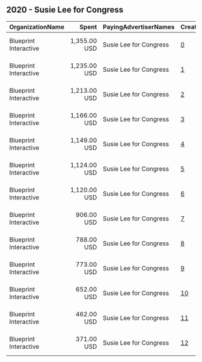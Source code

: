 ## 2020 - Susie Lee for Congress 
|OrganizationName|Spent|PayingAdvertiserNames|CreativeUrls|Impressions|Genders|AgeBrackets|CountryCodes|BillingAddresses|CandidateBallotInformation|
|:---|---:|:---|:---|---:|:---|:---|:---|:---|:---|
|Blueprint Interactive|1,355.00 USD|Susie Lee for Congress|[0](https://www.snap.com/political-ads/asset/2e3f6d62a9492b64a4c7c6764ec2ead6fad855d2c696859f1dad68def1ffa889?mediaType=mp4)|253,255||18+|united states|"1730 Rhode Island Ave NW Suite 1014,Washington,20036,US"|Susie Lee for Congress|
|Blueprint Interactive|1,235.00 USD|Susie Lee for Congress|[1](https://www.snap.com/political-ads/asset/aa6e2668e8ee428225719d23c96c19617fb1df4e716d3c13605db22bc0b491e6?mediaType=mp4)|203,141||18+|united states|"1730 Rhode Island Ave NW Suite 1014,Washington,20036,US"|Susie Lee for Congress|
|Blueprint Interactive|1,213.00 USD|Susie Lee for Congress|[2](https://www.snap.com/political-ads/asset/b5af3fdbf9f47c4e3f598d3b0f518c079accb2bd8e5d3ba367737964edcc8631?mediaType=mp4)|196,988|FEMALE|18-49|united states|"1730 Rhode Island Ave NW Suite 1014,Washington,20036,US"|Susie Lee for Congress|
|Blueprint Interactive|1,166.00 USD|Susie Lee for Congress|[3](https://www.snap.com/political-ads/asset/b5af3fdbf9f47c4e3f598d3b0f518c079accb2bd8e5d3ba367737964edcc8631?mediaType=mp4)|192,651||18+|united states|"1730 Rhode Island Ave NW Suite 1014,Washington,20036,US"|Susie Lee for Congress|
|Blueprint Interactive|1,149.00 USD|Susie Lee for Congress|[4](https://www.snap.com/political-ads/asset/b042373b9d35f4d5c9a3c64ec8f61736a28a966e15e017be74c450490a1934f2?mediaType=mp4)|236,195|FEMALE|18-49|united states|"1730 Rhode Island Ave NW Suite 1014,Washington,20036,US"|Susie Lee for Congress|
|Blueprint Interactive|1,124.00 USD|Susie Lee for Congress|[5](https://www.snap.com/political-ads/asset/354e4716acef1f5c9d1dc93693e5a1b3c8efc28a8204858c5c3edefc606f8f6f?mediaType=mp4)|212,635||18+|united states|"1730 Rhode Island Ave NW Suite 1014,Washington,20036,US"|Susie Lee for Congress|
|Blueprint Interactive|1,120.00 USD|Susie Lee for Congress|[6](https://www.snap.com/political-ads/asset/1d03ff903f7fcd333bcb447b003742ba9377497b0fa51b8d18461aeb5ef28aa7?mediaType=mp4)|197,356||18+|united states|"1730 Rhode Island Ave NW Suite 1014,Washington,20036,US"|Susie Lee for Congress|
|Blueprint Interactive|906.00 USD|Susie Lee for Congress|[7](https://www.snap.com/political-ads/asset/1d03ff903f7fcd333bcb447b003742ba9377497b0fa51b8d18461aeb5ef28aa7?mediaType=mp4)|162,165|FEMALE|18-49|united states|"1730 Rhode Island Ave NW Suite 1014,Washington,20036,US"|Susie Lee for Congress|
|Blueprint Interactive|788.00 USD|Susie Lee for Congress|[8](https://www.snap.com/political-ads/asset/99128b8607c39ddfd689514e6e75fbe1489c4f655f88f400b3d3993f7e439301?mediaType=mp4)|137,509|FEMALE|18-49|united states|"1730 Rhode Island Ave NW Suite 1014,Washington,20036,US"|Susie Lee for Congress|
|Blueprint Interactive|773.00 USD|Susie Lee for Congress|[9](https://www.snap.com/political-ads/asset/354e4716acef1f5c9d1dc93693e5a1b3c8efc28a8204858c5c3edefc606f8f6f?mediaType=mp4)|147,583|FEMALE|18-49|united states|"1730 Rhode Island Ave NW Suite 1014,Washington,20036,US"|Susie Lee for Congress|
|Blueprint Interactive|652.00 USD|Susie Lee for Congress|[10](https://www.snap.com/political-ads/asset/aa6e2668e8ee428225719d23c96c19617fb1df4e716d3c13605db22bc0b491e6?mediaType=mp4)|113,304|FEMALE|18-49|united states|"1730 Rhode Island Ave NW Suite 1014,Washington,20036,US"|Susie Lee for Congress|
|Blueprint Interactive|462.00 USD|Susie Lee for Congress|[11](https://www.snap.com/political-ads/asset/fee38f70059269ce9a1cecee5f55f407cfd78e7c6e49c3b48bab373c1a949dc6?mediaType=mp4)|85,158|FEMALE|18-49|united states|"1730 Rhode Island Ave NW Suite 1014,Washington,20036,US"|Susie Lee for Congress|
|Blueprint Interactive|371.00 USD|Susie Lee for Congress|[12](https://www.snap.com/political-ads/asset/fee38f70059269ce9a1cecee5f55f407cfd78e7c6e49c3b48bab373c1a949dc6?mediaType=mp4)|64,230||18+|united states|"1730 Rhode Island Ave NW Suite 1014,Washington,20036,US"|Susie Lee for Congress|
